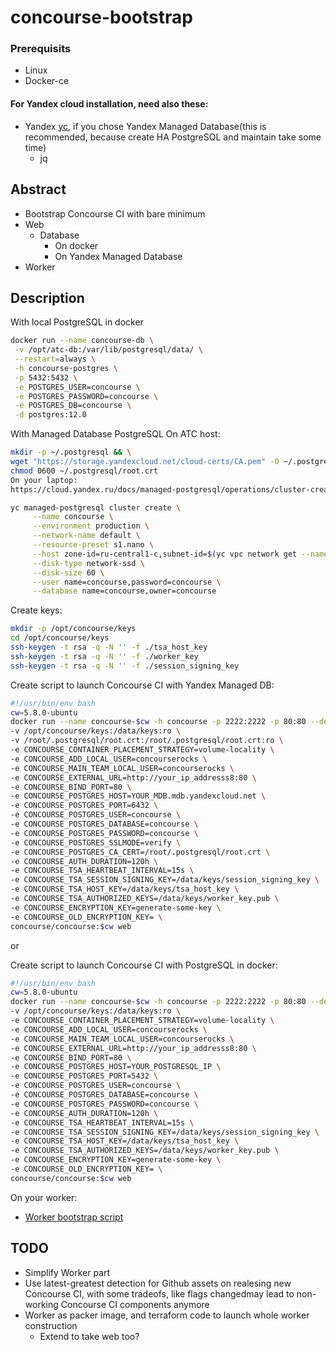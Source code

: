 # concourse-bootstrap
### Prerequisits
* Linux
* Docker-ce
#### For Yandex cloud installation, need also these:
* Yandex [yc](https://cloud.yandex.ru/docs/cli/quickstart), if you chose Yandex Managed Database(this is recommended, because create HA PostgreSQL and maintain take some time)
  * jq

## Abstract
* Bootstrap Concourse CI with bare minimum
 * Web
   * Database
     * On docker
     * On Yandex Managed Database
 * Worker


## Description
With local PostgreSQL in docker
```bash
docker run --name concourse-db \
 -v /opt/atc-db:/var/lib/postgresql/data/ \
 --restart=always \
 -h concourse-postgres \
 -p 5432:5432 \
 -e POSTGRES_USER=concourse \
 -e POSTGRES_PASSWORD=concourse \
 -e POSTGRES_DB=concourse \
 -d postgres:12.0 
```
With Managed Database PostgreSQL
On ATC host:
```bash
mkdir -p ~/.postgresql && \
wget "https://storage.yandexcloud.net/cloud-certs/CA.pem" -O ~/.postgresql/root.crt && \
chmod 0600 ~/.postgresql/root.crt
On your laptop:
https://cloud.yandex.ru/docs/managed-postgresql/operations/cluster-create#create-cluster
```

```bash
yc managed-postgresql cluster create \
     --name concourse \
     --environment production \
     --network-name default \
     --resource-preset s1.nano \
     --host zone-id=ru-central1-c,subnet-id=$(yc vpc network get --name=default --format=json  | jq -r .id) \
     --disk-type network-ssd \
     --disk-size 60 \
     --user name=concourse,password=concourse \
     --database name=concourse,owner=concourse
```
Create keys:
```bash
mkdir -p /opt/concourse/keys 
cd /opt/concourse/keys
ssh-keygen -t rsa -q -N '' -f ./tsa_host_key
ssh-keygen -t rsa -q -N '' -f ./worker_key
ssh-keygen -t rsa -q -N '' -f ./session_signing_key
```
Create script to launch Concourse CI with Yandex Managed DB:
```bash
#!/usr/bin/env bash
cw=5.8.0-ubuntu
docker run --name concourse-$cw -h concourse -p 2222:2222 -p 80:80 --detach --privileged --restart=always \
-v /opt/concourse/keys:/data/keys:ro \
-v /root/.postgresql/root.crt:/root/.postgresql/root.crt:ro \
-e CONCOURSE_CONTAINER_PLACEMENT_STRATEGY=volume-locality \
-e CONCOURSE_ADD_LOCAL_USER=concourserocks \
-e CONCOURSE_MAIN_TEAM_LOCAL_USER=concourserocks \
-e CONCOURSE_EXTERNAL_URL=http://your_ip_addresss8:80 \
-e CONCOURSE_BIND_PORT=80 \
-e CONCOURSE_POSTGRES_HOST=YOUR_MDB.mdb.yandexcloud.net \
-e CONCOURSE_POSTGRES_PORT=6432 \
-e CONCOURSE_POSTGRES_USER=concourse \
-e CONCOURSE_POSTGRES_DATABASE=concourse \
-e CONCOURSE_POSTGRES_PASSWORD=concourse \
-e CONCOURSE_POSTGRES_SSLMODE=verify \
-e CONCOURSE_POSTGRES_CA_CERT=/root/.postgresql/root.crt \
-e CONCOURSE_AUTH_DURATION=120h \
-e CONCOURSE_TSA_HEARTBEAT_INTERVAL=15s \
-e CONCOURSE_TSA_SESSION_SIGNING_KEY=/data/keys/session_signing_key \
-e CONCOURSE_TSA_HOST_KEY=/data/keys/tsa_host_key \
-e CONCOURSE_TSA_AUTHORIZED_KEYS=/data/keys/worker_key.pub \
-e CONCOURSE_ENCRYPTION_KEY=generate-some-key \
-e CONCOURSE_OLD_ENCRYPTION_KEY= \
concourse/concourse:$cw web
```
or

Create script to launch Concourse CI with PostgreSQL in docker:
```bash
#!/usr/bin/env bash
cw=5.8.0-ubuntu
docker run --name concourse-$cw -h concourse -p 2222:2222 -p 80:80 --detach --privileged --restart=always \
-v /opt/concourse/keys:/data/keys:ro \
-e CONCOURSE_CONTAINER_PLACEMENT_STRATEGY=volume-locality \
-e CONCOURSE_ADD_LOCAL_USER=concourserocks \
-e CONCOURSE_MAIN_TEAM_LOCAL_USER=concourserocks \
-e CONCOURSE_EXTERNAL_URL=http://your_ip_addresss8:80 \
-e CONCOURSE_BIND_PORT=80 \
-e CONCOURSE_POSTGRES_HOST=YOUR_POSTGRESQL_IP \
-e CONCOURSE_POSTGRES_PORT=5432 \
-e CONCOURSE_POSTGRES_USER=concourse \
-e CONCOURSE_POSTGRES_DATABASE=concourse \
-e CONCOURSE_POSTGRES_PASSWORD=concourse \
-e CONCOURSE_AUTH_DURATION=120h \
-e CONCOURSE_TSA_HEARTBEAT_INTERVAL=15s \
-e CONCOURSE_TSA_SESSION_SIGNING_KEY=/data/keys/session_signing_key \
-e CONCOURSE_TSA_HOST_KEY=/data/keys/tsa_host_key \
-e CONCOURSE_TSA_AUTHORIZED_KEYS=/data/keys/worker_key.pub \
-e CONCOURSE_ENCRYPTION_KEY=generate-some-key \
-e CONCOURSE_OLD_ENCRYPTION_KEY= \
concourse/concourse:$cw web
```

On your worker:
* [Worker bootstrap script](worker-bsp)


## TODO
* Simplify Worker part
* Use latest-greatest detection for Github assets on realesing new Concourse CI, with some tradeofs, like flags changedmay lead to non-working Concourse CI components anymore
* Worker as packer image, and terraform code to launch whole worker construction
  * Extend to take web too? 
